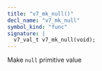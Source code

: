 ```yaml
---
title: "v7_mk_null()"
decl_name: "v7_mk_null"
symbol_kind: "func"
signature: |
  v7_val_t v7_mk_null(void);
---
```


Make `null` primitive value 


